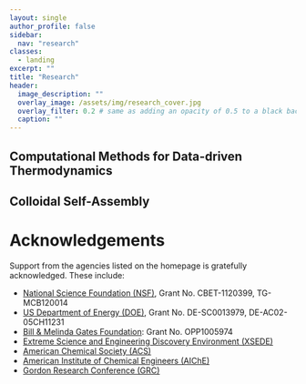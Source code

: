 ```yaml
---
layout: single
author_profile: false
sidebar:
  nav: "research"
classes:
  - landing
excerpt: ""
title: "Research"
header:
  image_description: ""
  overlay_image: /assets/img/research_cover.jpg
  overlay_filter: 0.2 # same as adding an opacity of 0.5 to a black background
  caption: ""
---
```


## Computational Methods for Data-driven Thermodynamics

## Colloidal Self-Assembly

# Acknowledgements

Support from the agencies listed on the homepage is gratefully acknowledged. These include:

* [National Science Foundation (NSF)](https://www.nsf.gov), Grant No. CBET-1120399, TG-MCB120014
* [US Department of Energy (DOE)](https://www.energy.gov), Grant No. DE-SC0013979, DE-AC02-05CH11231
* [Bill & Melinda Gates Foundation](https://www.gatesfoundation.org): Grant No. OPP1005974
* [Extreme Science and Engineering Discovery Environment (XSEDE)](https://www.xsede.org)
* [American Chemical Society (ACS)](http://www.acs.org)
* [American Institute of Chemical Engineers (AIChE)](https://www.aiche.org)
* [Gordon Research Conference (GRC)](https://www.grc.org)


